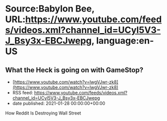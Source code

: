 # Source:Babylon Bee, URL:https://www.youtube.com/feeds/videos.xml?channel_id=UCyl5V3-J_Bsy3x-EBCJwepg, language:en-US

## What the Heck is going on with GameStop?
 - [https://www.youtube.com/watch?v=lwgVJwr-zk8](https://www.youtube.com/watch?v=lwgVJwr-zk8)
 - RSS feed: https://www.youtube.com/feeds/videos.xml?channel_id=UCyl5V3-J_Bsy3x-EBCJwepg
 - date published: 2021-01-28 00:00:00+00:00

How Reddit Is Destroying Wall Street

